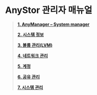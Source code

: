 # AnyStor 관리자 매뉴얼

>	**[1. AnyManager – System manager](anymanager/)**    
>
>	**[2. 시스템 정보](systeminfo/)**    
>
>	**[3. 볼륨 관리\(LVM\)](volume/)**    
>
>	**[4. 네트워크 관리](network/)**    
>
>	**[5. 계정](account/)**    
>
>	**[6. 공유 관리](share/)**    
>
>	**[7. 시스템 관리](system/)**    

